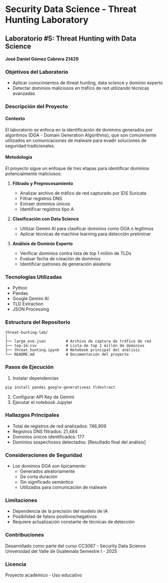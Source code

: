 # Security Data Science - Threat Hunting Laboratory

## Laboratorio #5: Threat Hunting with Data Science

#### José Daniel Gómez Cabrera 21429

### Objetivos del Laboratorio
- Aplicar conocimientos de threat hunting, data science y dominio experto
- Detectar dominios maliciosos en tráfico de red utilizando técnicas avanzadas

### Descripción del Proyecto

#### Contexto
El laboratorio se enfoca en la identificación de dominios generados por algoritmos (DGA - Domain Generation Algorithms), que son comúnmente utilizados en comunicaciones de malware para evadir soluciones de seguridad tradicionales.

#### Metodología
El proyecto sigue un enfoque de tres etapas para identificar dominios potencialmente maliciosos:

1. **Filtrado y Preprocesamiento**
   - Analizar archivo de tráfico de red capturado por IDS Suricata
   - Filtrar registros DNS
   - Extraer dominios únicos
   - Identificar registros tipo A

2. **Clasificación con Data Science**
   - Utilizar Gemini AI para clasificar dominios como DGA o legítimos
   - Aplicar técnicas de machine learning para detección preliminar

3. **Análisis de Dominio Experto**
   - Verificar dominios contra lista de top 1 millón de TLDs
   - Evaluar fecha de creación de dominios
   - Identificar patrones de generación aleatoria

### Tecnologías Utilizadas
- Python
- Pandas
- Google Gemini AI
- TLD Extraction
- JSON Processing

### Estructura del Repositorio
```
threat-hunting-lab/
│
├── large_eve.json         # Archivo de captura de tráfico de red
├── top-1m.csv             # Lista de top 1 millón de dominios
├── threat_hunting.ipynb   # Notebook principal del análisis
└── README.md              # Documentación del proyecto
```

### Pasos de Ejecución
1. Instalar dependencias
```bash
pip install pandas google-generativeai tldextract
```

2. Configurar API Key de Gemini
3. Ejecutar el notebook Jupyter

### Hallazgos Principales
- Total de registros de red analizados: 746,909
- Registros DNS filtrados: 21,484
- Dominios únicos identificados: 177
- Dominios sospechosos detectados: [Resultado final del análisis]

### Consideraciones de Seguridad
- Los dominios DGA son típicamente:
  - Generados aleatoriamente
  - De corta duración
  - Sin significado semántico
  - Utilizados para comunicación de malware

### Limitaciones
- Dependencia de la precisión del modelo de IA
- Posibilidad de falsos positivos/negativos
- Requiere actualización constante de técnicas de detección

### Contribuciones
Desarrollado como parte del curso CC3067 - Security Data Science
Universidad del Valle de Guatemala
Semestre I - 2025

### Licencia
Proyecto académico - Uso educativo